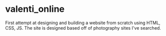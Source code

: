 # valenti_online
First attempt at designing and building a website from scratch using HTML, CSS, JS. The site is designed based off of photography sites I've searched.
